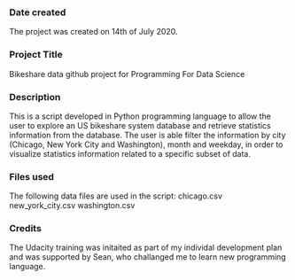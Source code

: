 ### Date created
The project was created on 14th of July 2020.

### Project Title
Bikeshare data github project for Programming For Data Science

### Description
This is a script developed in Python programming language to allow the user to explore an US bikeshare system database and retrieve statistics information from the database.
The user is able filter the information by city (Chicago, New York City and Washington), month and weekday, in order to visualize statistics information related to a specific subset of data.


### Files used
The following data files are used in the script: 
chicago.csv 
new_york_city.csv 
washington.csv

### Credits
The Udacity training was initaited as part of my individal development plan and was supported by Sean, who challanged me to learn new programming language.


